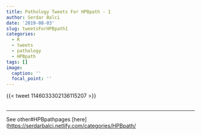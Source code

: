 ```yaml
---
title: Pathology Tweets For HPBpath - 1
author: Serdar Balci
date: '2019-08-03'
slug: tweetsForHPBpath1
categories:
  - R
  - tweets
  - pathology
  - HPBpath
tags: []
image:
  caption: ''
  focal_point: ''
---
```



{{< tweet 1146033302136115207 >}}
<br>
<br>
<hr>


See other#HPBpathpages [here](https://serdarbalci.netlify.com/categories/HPBpath/
